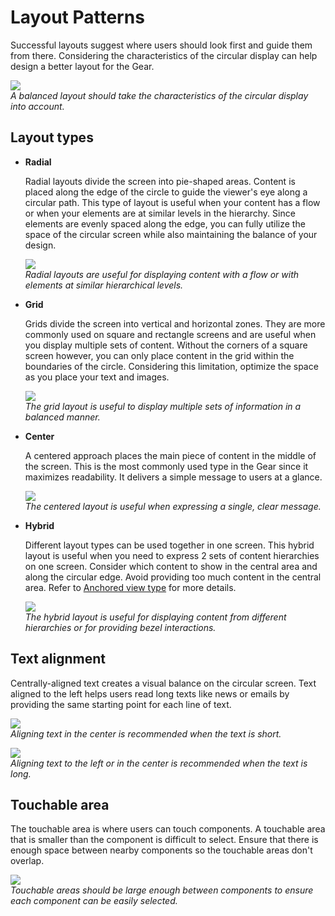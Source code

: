 # Layout Patterns

Successful layouts suggest where users should look first and guide them from there. Considering the characteristics of the circular display can help design a better layout for the Gear.

![](media/visual_design_8.5.0-850x257.png)  
*A balanced layout should take the characteristics of the circular display into account.*

## Layout types

-   **Radial**

    Radial layouts divide the screen into pie-shaped areas. Content is placed along the edge of the circle to guide the viewer's eye along a circular path. This type of layout is useful when your content has a flow or when your elements are at similar levels in the hierarchy. Since elements are evenly spaced along the edge, you can fully utilize the space of the circular screen while also maintaining the balance of your design.

    ![](media/visual_design_8.5.1_1-850x201.png)  
    *Radial layouts are useful for displaying content with a flow or with elements at similar hierarchical levels.*

-   **Grid**

    Grids divide the screen into vertical and horizontal zones. They are more commonly used on square and rectangle screens and are useful when you display multiple sets of content. Without the corners of a square screen however, you can only place content in the grid within the boundaries of the circle. Considering this limitation, optimize the space as you place your text and images.

    ![](media/visual_design_8.5.1_2-850x189.png)  
    *The grid layout is useful to display multiple sets of information in a balanced manner.*

-   **Center**

    A centered approach places the main piece of content in the middle of the screen. This is the most commonly used type in the Gear since it maximizes readability. It delivers a simple message to users at a glance.

    ![](media/visual_design_8.5.1_3-850x174.png)  
    *The centered layout is useful when expressing a single, clear message.*

-   **Hybrid**

    Different layout types can be used together in one screen. This hybrid layout is useful when you need to express 2 sets of content hierarchies on one screen. Consider which content to show in the central area and along the circular edge. Avoid providing too much content in the central area. Refer to [Anchored view type](../navigation/screen-views.md#anchored) for more details.

    ![](media/visual_design_8.5.1_4-850x189.png)  
    *The hybrid layout is useful for displaying content from different hierarchies or for providing bezel interactions.*

## Text alignment

Centrally-aligned text creates a visual balance on the circular screen. Text aligned to the left helps users read long texts like news or emails by providing the same starting point for each line of text.

![](media/visual_design_8.5.2_1-850x174.png)  
*Aligning text in the center is recommended when the text is short.*

![](media/visual_design_8.5.2_2-850x174.png)  
*Aligning text to the left or in the center is recommended when the text is long.*

## Touchable area

The touchable area is where users can touch components. A touchable area that is smaller than the component is difficult to select. Ensure that there is enough space between nearby components so the touchable areas don't overlap.

![](media/visual_design_8.5.3-850x174.png)  
*Touchable areas should be large enough between components to ensure each component can be easily selected.*
